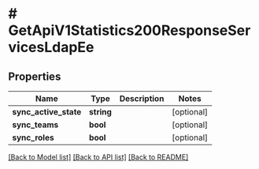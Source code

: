 # # GetApiV1Statistics200ResponseServicesLdapEe

## Properties

Name | Type | Description | Notes
------------ | ------------- | ------------- | -------------
**sync_active_state** | **string** |  | [optional]
**sync_teams** | **bool** |  | [optional]
**sync_roles** | **bool** |  | [optional]

[[Back to Model list]](../../README.md#models) [[Back to API list]](../../README.md#endpoints) [[Back to README]](../../README.md)
